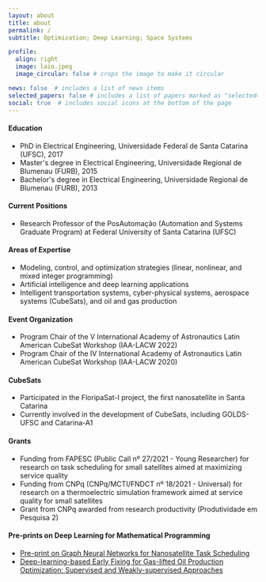 ```yaml
---
layout: about
title: about
permalink: /
subtitle: Optimization; Deep Learning; Space Systems

profile:
  align: right
  image: laio.jpeg
  image_circular: false # crops the image to make it circular

news: false  # includes a list of news items
selected_papers: false # includes a list of papers marked as "selected={true}"
social: true  # includes social icons at the bottom of the page
---
```


#### Education
- PhD in Electrical Engineering, Universidade Federal de Santa Catarina (UFSC), 2017
- Master's degree in Electrical Engineering, Universidade Regional de Blumenau (FURB), 2015
- Bachelor's degree in Electrical Engineering, Universidade Regional de Blumenau (FURB), 2013

#### Current Positions
- Research Professor of the PosAutomação (Automation and Systems Graduate Program) at Federal University of Santa Catarina (UFSC)

#### Areas of Expertise
- Modeling, control, and optimization strategies (linear, nonlinear, and mixed integer programming) 
- Artificial intelligence and deep learning applications 
- Intelligent transportation systems, cyber-physical systems, aerospace systems (CubeSats), and oil and gas production 

#### Event Organization
- Program Chair of the V International Academy of Astronautics Latin American CubeSat Workshop (IAA-LACW 2022)
- Program Chair of the IV International Academy of Astronautics Latin American CubeSat Workshop (IAA-LACW 2020)

#### CubeSats
- Participated in the FloripaSat-I project, the first nanosatellite in Santa Catarina 
- Currently involved in the development of CubeSats, including GOLDS-UFSC and Catarina-A1 

#### Grants
- Funding from FAPESC (Public Call nº 27/2021 - Young Researcher) for research on task scheduling for small satellites aimed at maximizing service quality
- Funding from CNPq (CNPq/MCTI/FNDCT nº 18/2021 - Universal) for research on a thermoelectric simulation framework aimed at service quality for small satellites 
- Grant from CNPq awarded from research productivity (Produtividade em Pesquisa 2)

#### Pre-prints on Deep Learning for Mathematical Programming
- [Pre-print on Graph Neural Networks for Nanosatellite Task Scheduling](https://arxiv.org/abs/2303.13773)
- [Deep-learning-based Early Fixing for Gas-lifted Oil Production Optimization: Supervised and Weakly-supervised Approaches](hhttps://arxiv.org/abs/2309.00197)
